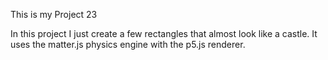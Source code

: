 This is my Project 23


In this project I just create a few rectangles that almost look like a castle. It uses the matter.js physics engine with the p5.js renderer. 
